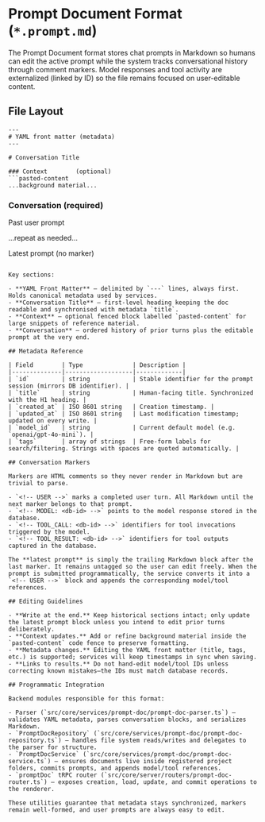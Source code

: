 # Prompt Document Format (`*.prompt.md`)

The Prompt Document format stores chat prompts in Markdown so humans can edit the active prompt while the system tracks conversational history through comment markers. Model responses and tool activity are externalized (linked by ID) so the file remains focused on user-editable content.

## File Layout

```
---
# YAML front matter (metadata)
---

# Conversation Title

### Context        (optional)
```pasted-content
...background material...
```

### Conversation   (required)
<!-- USER -->
Past user prompt
<!-- MODEL: response-db-id -->
<!-- TOOL_CALL: call-db-id -->
<!-- TOOL_RESULT: result-db-id -->
...repeat as needed...

Latest prompt (no marker)
```

Key sections:

- **YAML Front Matter** – delimited by `---` lines, always first. Holds canonical metadata used by services.
- **Conversation Title** – first-level heading keeping the doc readable and synchronised with metadata `title`.
- **Context** – optional fenced block labelled `pasted-content` for large snippets of reference material.
- **Conversation** – ordered history of prior turns plus the editable prompt at the very end.

## Metadata Reference

| Field        | Type              | Description |
|--------------|-------------------|-------------|
| `id`         | string            | Stable identifier for the prompt session (mirrors DB identifier). |
| `title`      | string            | Human-facing title. Synchronized with the H1 heading. |
| `created_at` | ISO 8601 string   | Creation timestamp. |
| `updated_at` | ISO 8601 string   | Last modification timestamp; updated on every write. |
| `model_id`   | string            | Current default model (e.g. `openai/gpt-4o-mini`). |
| `tags`       | array of strings  | Free-form labels for search/filtering. Strings with spaces are quoted automatically. |

## Conversation Markers

Markers are HTML comments so they never render in Markdown but are trivial to parse.

- `<!-- USER -->` marks a completed user turn. All Markdown until the next marker belongs to that prompt.
- `<!-- MODEL: <db-id> -->` points to the model response stored in the database.
- `<!-- TOOL_CALL: <db-id> -->` identifiers for tool invocations triggered by the model.
- `<!-- TOOL_RESULT: <db-id> -->` identifiers for tool outputs captured in the database.

The **latest prompt** is simply the trailing Markdown block after the last marker. It remains untagged so the user can edit freely. When the prompt is submitted programmatically, the service converts it into a `<!-- USER -->` block and appends the corresponding model/tool references.

## Editing Guidelines

- **Write at the end.** Keep historical sections intact; only update the latest prompt block unless you intend to edit prior turns deliberately.
- **Context updates.** Add or refine background material inside the `pasted-content` code fence to preserve formatting.
- **Metadata changes.** Editing the YAML front matter (title, tags, etc.) is supported; services will keep timestamps in sync when saving.
- **Links to results.** Do not hand-edit model/tool IDs unless correcting known mistakes—the IDs must match database records.

## Programmatic Integration

Backend modules responsible for this format:

- Parser (`src/core/services/prompt-doc/prompt-doc-parser.ts`) – validates YAML metadata, parses conversation blocks, and serializes Markdown.
- `PromptDocRepository` (`src/core/services/prompt-doc/prompt-doc-repository.ts`) – handles file system reads/writes and delegates to the parser for structure.
- `PromptDocService` (`src/core/services/prompt-doc/prompt-doc-service.ts`) – ensures documents live inside registered project folders, commits prompts, and appends model/tool references.
- `promptDoc` tRPC router (`src/core/server/routers/prompt-doc-router.ts`) – exposes creation, load, update, and commit operations to the renderer.

These utilities guarantee that metadata stays synchronized, markers remain well-formed, and user prompts are always easy to edit.
